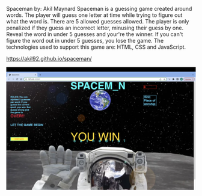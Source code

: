 Spaceman by: Akil Maynard
Spaceman is a guessing game created around words. The player will guess one letter at time while trying to figure out what the word is. There are 5 allowed guesses allowed. The player is only penalized if they guess an incorrect letter, minusing their guess by one. Reveal the word in under 5 guesses and your're the winner. If you can't figure the word out in under 5 guesses, you lose the game.
The technologies used to support this game are: HTML, CSS and JavaScript.

https://akil92.github.io/spaceman/

![Alt text](<spaceman image.png>)